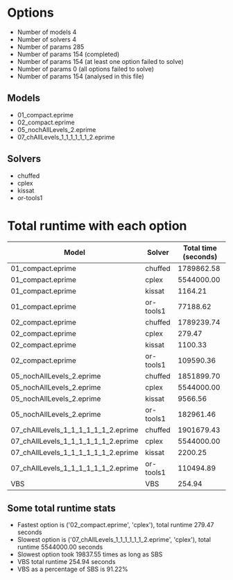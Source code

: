 

# Options


- Number of models         4
- Number of solvers        4
- Number of params       285
- Number of params       154 (completed)
- Number of params       154 (at least one option failed to solve)
- Number of params         0 (all options failed to solve)
- Number of params       154 (analysed in this file)


## Models


 - 01_compact.eprime
 - 02_compact.eprime
 - 05_nochAllLevels_2.eprime
 - 07_chAllLevels_1_1_1_1_1_1_2.eprime


## Solvers


 - chuffed
 - cplex
 - kissat
 - or-tools1


# Total runtime with each option


 | Model | Solver | Total time (seconds) | 
 | -- | -- | -- | 
 | 01_compact.eprime | chuffed | 1789862.58 | 
 | 01_compact.eprime | cplex | 5544000.00 | 
 | 01_compact.eprime | kissat | 1164.21 | 
 | 01_compact.eprime | or-tools1 | 77188.62 | 
 | 02_compact.eprime | chuffed | 1789239.74 | 
 | 02_compact.eprime | cplex | 279.47 | 
 | 02_compact.eprime | kissat | 1100.33 | 
 | 02_compact.eprime | or-tools1 | 109590.36 | 
 | 05_nochAllLevels_2.eprime | chuffed | 1851899.70 | 
 | 05_nochAllLevels_2.eprime | cplex | 5544000.00 | 
 | 05_nochAllLevels_2.eprime | kissat | 9566.56 | 
 | 05_nochAllLevels_2.eprime | or-tools1 | 182961.46 | 
 | 07_chAllLevels_1_1_1_1_1_1_2.eprime | chuffed | 1901679.43 | 
 | 07_chAllLevels_1_1_1_1_1_1_2.eprime | cplex | 5544000.00 | 
 | 07_chAllLevels_1_1_1_1_1_1_2.eprime | kissat | 2200.25 | 
 | 07_chAllLevels_1_1_1_1_1_1_2.eprime | or-tools1 | 110494.89 | 
 | VBS | VBS | 254.94 | 


## Some total runtime stats


 - Fastest option is ('02_compact.eprime', 'cplex'), total runtime 279.47 seconds
 - Slowest option is ('07_chAllLevels_1_1_1_1_1_1_2.eprime', 'cplex'), total runtime 5544000.00 seconds
 - Slowest option took 19837.55 times as long as SBS
 - VBS total runtime 254.94 seconds
 - VBS as a percentage of SBS is 91.22%
